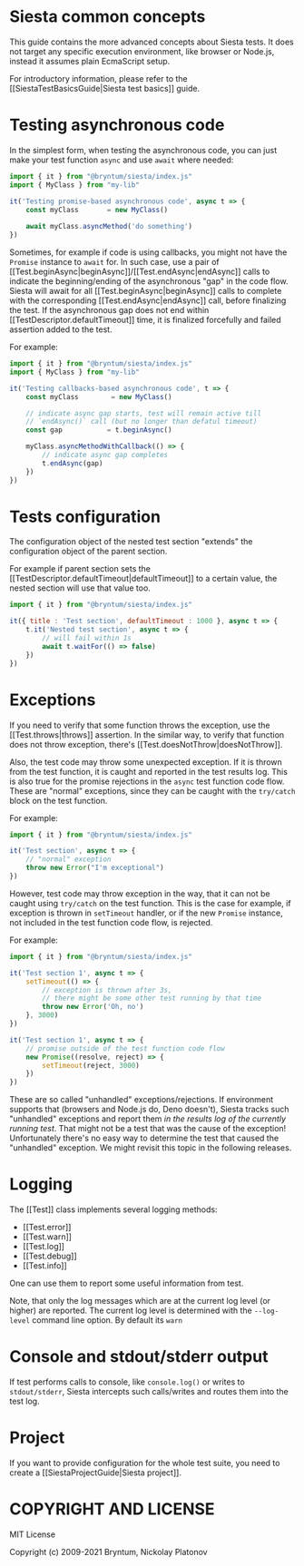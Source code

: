 Siesta common concepts
======================

This guide contains the more advanced concepts about Siesta tests. It does not target any specific execution environment, like browser or Node.js, instead it assumes plain EcmaScript setup.

For introductory information, please refer to the [[SiestaTestBasicsGuide|Siesta test basics]] guide.

Testing asynchronous code
===================

In the simplest form, when testing the asynchronous code, you can just make your test function `async` and use `await` where needed:

```javascript
import { it } from "@bryntum/siesta/index.js"
import { MyClass } from "my-lib"

it('Testing promise-based asynchronous code', async t => {
    const myClass       = new MyClass()
    
    await myClass.asyncMethod('do something')
})
```

Sometimes, for example if code is using callbacks, you might not have the `Promise` instance to `await` for. In such case, use a pair of
[[Test.beginAsync|beginAsync]]/[[Test.endAsync|endAsync]] calls to indicate the beginning/ending of the asynchronous "gap" in the code flow.
Siesta will await for all [[Test.beginAsync|beginAsync]] calls to complete with the corresponding [[Test.endAsync|endAsync]] call, before finalizing the test. If the asynchronous gap does not end within [[TestDescriptor.defaultTimeout]] time, it is finalized forcefully and failed assertion added to the test.

For example:
```javascript
import { it } from "@bryntum/siesta/index.js"
import { MyClass } from "my-lib"

it('Testing callbacks-based asynchronous code', t => {
    const myClass        = new MyClass()

    // indicate async gap starts, test will remain active till
    // `endAsync()` call (but no longer than defatul timeout)
    const gap           = t.beginAsync()

    myClass.asyncMethodWithCallback(() => {
        // indicate async gap completes
        t.endAsync(gap)
    })
})
```


Tests configuration
===================

The configuration object of the nested test section "extends" the configuration object of the parent section. 

For example if parent section sets the [[TestDescriptor.defaultTimeout|defaultTimeout]] to a certain value, the nested section 
will use that value too.

```javascript
import { it } from "@bryntum/siesta/index.js"

it({ title : 'Test section', defaultTimeout : 1000 }, async t => {
    t.it('Nested test section', async t => {
        // will fail within 1s
        await t.waitFor(() => false)
    })
})
```

Exceptions
==========

If you need to verify that some function throws the exception, use the [[Test.throws|throws]] assertion.
In the similar way, to verify that function does not throw exception, there's [[Test.doesNotThrow|doesNotThrow]]. 

Also, the test code may throw some unexpected exception. If it is thrown from the test function, it is caught 
and reported in the test results log. This is also true for the promise rejections in the `async` test function 
code flow. These are "normal" exceptions, since they can be caught with the `try/catch` block on the test function.

For example:
```javascript
import { it } from "@bryntum/siesta/index.js"

it('Test section', async t => {
    // "normal" exception
    throw new Error("I'm exceptional")
})
```

However, test code may throw exception in the way, that it can not be caught using `try/catch` on the test function.
This is the case for example, if exception is thrown in `setTimeout` handler, or if the new `Promise` instance,
not included in the test function code flow, is rejected.

For example:
```javascript
import { it } from "@bryntum/siesta/index.js"

it('Test section 1', async t => {
    setTimeout(() => {
        // exception is thrown after 3s, 
        // there might be some other test running by that time
        throw new Error('Oh, no')
    }, 3000)
})

it('Test section 1', async t => {
    // promise outside of the test function code flow
    new Promise((resolve, reject) => {
        setTimeout(reject, 3000)
    })
})
```

These are so called "unhandled" exceptions/rejections. If environment supports that (browsers and Node.js do, Deno doesn't), 
Siesta tracks such "unhandled" exceptions and report them *in the results log of the currently running test*. 
That might not be a test that was the cause of the exception! Unfortunately there's no easy way to determine
the test that caused the "unhandled" exception. We might revisit this topic in the following releases.


Logging
=======

The [[Test]] class implements several logging methods:
- [[Test.error]]
- [[Test.warn]]
- [[Test.log]]
- [[Test.debug]]
- [[Test.info]]

One can use them to report some useful information from test.

Note, that only the log messages which are at the current log level (or higher) are reported. The current log level is determined with the
`--log-level` command line option. By default its `warn`


Console and stdout/stderr output
================================

If test performs calls to console, like `console.log()` or writes to `stdout/stderr`, Siesta intercepts such calls/writes
and routes them into the test log. 


Project
========

If you want to provide configuration for the whole test suite, you need to create a [[SiestaProjectGuide|Siesta project]].


COPYRIGHT AND LICENSE
=================

MIT License

Copyright (c) 2009-2021 Bryntum, Nickolay Platonov
